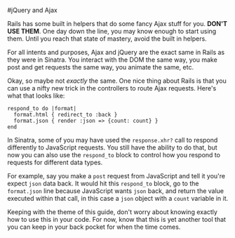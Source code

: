 #jQuery and Ajax

Rails has some built in helpers that do some fancy Ajax stuff for you. **DON'T USE THEM**. One day down the line, you may know enough to start using them. Until you reach that state of mastery, avoid the built in helpers.

For all intents and purposes, Ajax and jQuery are the exact same in Rails as they were in Sinatra. You interact with the DOM the same way, you make post and get requests the same way, you animate the same, etc.

Okay, so maybe not *exactly* the same. One nice thing about Rails is that you can use a nifty new trick in the controllers to route Ajax requests. Here's what that looks like:

	respond_to do |format|
      format.html { redirect_to :back }
      format.json { render :json => {count: count} }
    end
    
In Sinatra, some of you may have used the `response.xhr?` call to respond differently to JavaScript requests. You still have the ability to do that, but now you can also use the `respond_to` block to control how you respond to requests for different data types. 

For example, say you make a `post` request from JavaScript and tell it you're expect `json` data back. It would hit this `respond_to` block, go to the `format.json` line because JavaScript wants `json` back, and return the value executed within that call, in this case a `json` object with a `count` variable in it.

Keeping with the theme of this guide, don't worry about knowing exactly how to use this in your code. For now, know that this is yet another tool that you can keep in your back pocket for when the time comes.
